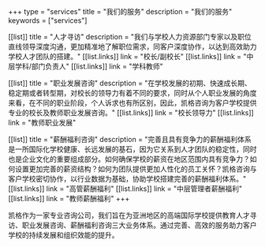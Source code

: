 +++
type = "services"
title = "我们的服务"
description = "我们的服务"
keywords = ["services"]

[[list]]
title = "人才寻访"
description = "我们与学校人力资源部门专家以及职位直线领导深度沟通，更加精准地了解职位需求，同客户深度协作，以达到高效助力学校人才团队的搭建。"
[[list.links]]
link = "校长/副校长"
[[list.links]]
link = "中层学科/部门负责人"
[[list.links]]
link = "学科教师"

[[list]]
title = "职业发展咨询"
description = "在学校发展的初期、快速成长期、稳定期或者转型期，对校长的领导力有着不同的要求，同时从个人职业发展的角度来看，在不同的职业阶段，个人诉求也有所区别，因此，凯格咨询为客户学校提供专业的校长及教师职业发展咨询。"
[[list.links]]
link = "校长领导力"
[[list.links]]
link = "教师职业发展"

[[list]]
title = "薪酬福利咨询"
description = "完善且具有竞争力的薪酬福利体系是一所国际化学校健康、长远发展的基石，因为它关系到人才团队的稳定性，同时也是企业文化的重要组成部分。如何确保学校的薪资在地区范围内具有竞争力？如何设置更加完善的薪资结构？如何为团队提供更加人性化的员工关怀？凯格咨询与客户学校密切协作，以行业数据为基础，协助学校搭建完善的薪酬福利体系。"
[[list.links]]
link = "高管薪酬福利"
[[list.links]]
link = "中层管理者薪酬福利"
[[list.links]]
link = "教师薪酬福利"
+++

凯格作为一家专业咨询公司，我们旨在为亚洲地区的高端国际学校提供教育人才寻访、职业发展咨询、薪酬福利咨询三大业务体系。通过完善、高效的服务助力客户学校的持续发展和组织效能的提升。